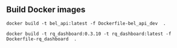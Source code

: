 

## Build Docker images


    docker build -t bel_api:latest -f Dockerfile-bel_api_dev  .

    docker build -t rq_dashboard:0.3.10 -t rq_dashboard:latest -f Dockerfile-rq_dashboard  .

